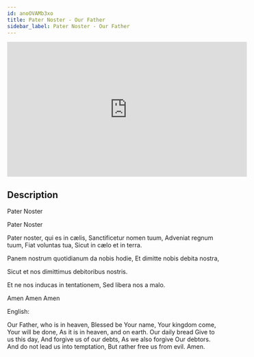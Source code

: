 ```yaml
---
id: anoOVAMb3xo
title: Pater Noster - Our Father
sidebar_label: Pater Noster - Our Father
---
```


<iframe
  width="560"
  height="315"
  src="https://www.youtube.com/embed/anoOVAMb3xo"
  title="YouTube video player"
  frameborder="0"
  allow="accelerometer; autoplay; clipboard-write; encrypted-media; gyroscope; picture-in-picture; web-share"
  referrerpolicy="strict-origin-when-cross-origin"
  allowfullscreen
></iframe>

## Description

Pater Noster

Pater Noster

Pater noster, qui es in cælis,
Sanctificetur nomen tuum,
Adveniat regnum tuum,
Fiat voluntas tua,
Sicut in cælo et in terra.

Panem nostrum quotidianum
da nobis hodie,
Et dimitte nobis debita nostra,

Sicut et nos dimittimus
debitoribus nostris.

Et ne nos inducas in tentationem,
Sed libera nos a malo.

Amen
Amen
Amen

English:

Our Father, who is in heaven,
Blessed be Your name,
Your kingdom come,
Your will be done,
As it is in heaven, and on earth.
Our daily bread
Give to us this day,
And forgive us of our debts,
As we also forgive
Our debtors.
And do not lead us into temptation,
But rather free us from evil.
Amen.

